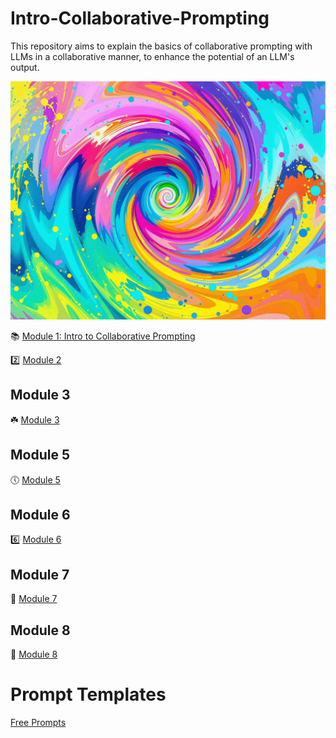 # Intro-Collaborative-Prompting
This repository aims to explain the basics of collaborative prompting with LLMs in a collaborative manner, to enhance the potential of an LLM's output.

![ReactNativeBlobUtilTmp](https://github.com/Jewelzufo/Intro-Collaborative-Prompting/raw/main/ReactNativeBlobUtilTmp_vfe8zq4lfqmtub4k01qx8d.png)

📚 [Module 1: Intro to Collaborative Prompting](https://github.com/Jewelzufo/Intro-Collaborative-Prompting/blob/main/Module%201.md)

2️⃣ [Module 2](https://github.com/Jewelzufo/Intro-Collaborative-Prompting/blob/main/Module2.md)
## Module 3
☘️ [Module 3](https://github.com/Jewelzufo/Intro-Collaborative-Prompting/blob/main/Module3.md)
## Module 5
🕔 [Module 5](https://github.com/Jewelzufo/Intro-Collaborative-Prompting/blob/main/Module5.md)
## Module 6
6️⃣ [Module 6](https://github.com/Jewelzufo/Intro-Collaborative-Prompting/blob/main/Module6.md)
## Module 7
🎰 [Module 7](https://github.com/Jewelzufo/Intro-Collaborative-Prompting/blob/main/Module7.md)
## Module 8
🎱 [Module 8](https://github.com/Jewelzufo/Intro-Collaborative-Prompting/blob/main/Module8.md)


# Prompt Templates
[Free Prompts](https://github.com/Jewelzufo/Free-Prompts)
